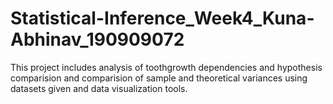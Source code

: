 # Statistical-Inference_Week4_Kuna-Abhinav_190909072
This project includes analysis of toothgrowth dependencies and hypothesis comparision and comparision of sample and theoretical variances using datasets given and data visualization tools.
